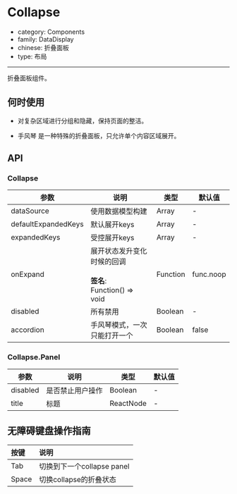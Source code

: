 # Collapse

-   category: Components
-   family: DataDisplay
-   chinese: 折叠面板
-   type: 布局

---

折叠面板组件。

## 何时使用

-   对复杂区域进行分组和隐藏，保持页面的整洁。

-   手风琴 是一种特殊的折叠面板，只允许单个内容区域展开。

## API

### Collapse

| 参数                  | 说明                                                    | 类型       | 默认值       |
| ------------------- | ----------------------------------------------------- | -------- | --------- |
| dataSource          | 使用数据模型构建                                              | Array    | -         |
| defaultExpandedKeys | 默认展开keys                                              | Array    | -         |
| expandedKeys        | 受控展开keys                                              | Array    | -         |
| onExpand            | 展开状态发升变化时候的回调<br/><br/>**签名**:<br/>Function() => void | Function | func.noop |
| disabled            | 所有禁用                                                  | Boolean  | -         |
| accordion           | 手风琴模式，一次只能打开一个                                        | Boolean  | false     |

### Collapse.Panel

| 参数       | 说明       | 类型        | 默认值 |
| -------- | -------- | --------- | --- |
| disabled | 是否禁止用户操作 | Boolean   | -   |
| title    | 标题       | ReactNode | -   |

## 无障碍键盘操作指南

| 按键    | 说明                   |
| :---- | :------------------- |
| Tab   | 切换到下一个collapse panel |
| Space | 切换collapse的折叠状态      |
